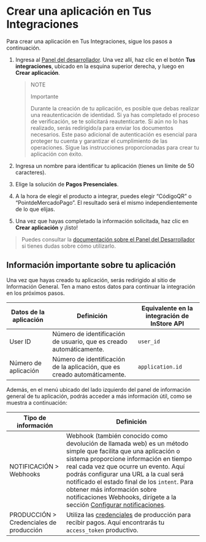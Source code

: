 # Crear una aplicación en Tus Integraciones

Para crear una aplicación en Tus Integraciones, sigue los pasos a continuación.

1. Ingresa al [Panel del desarrollador](https://www.mercadopago[FAKER][URL][DOMAIN]/developers/es). Una vez allí, haz clic en el botón **Tus integraciones**, ubicado en la esquina superior derecha, y luego en **Crear aplicación**. 

    > NOTE
    >
    > Importante
    >
    > Durante la creación de tu aplicación, es posible que debas realizar una reautenticación de identidad. Si ya has completado el proceso de verificación, se te solicitará reautenticarte. Si aún no lo has realizado, serás redirigido/a para enviar los documentos necesarios. Este paso adicional de autenticación es esencial para proteger tu cuenta y garantizar el cumplimiento de las operaciones. Sigue las instrucciones proporcionadas para crear tu aplicación con éxito.

2. Ingresa un nombre para identificar tu aplicación (tienes un límite de 50 caracteres).
3. Elige la solución de **Pagos Presenciales**.
4. A la hora de elegir el producto a integrar, puedes elegir “CódigoQR” o “PointdeMercadoPago”. El resultado será el mismo independientemente de lo que elijas.
5. Una vez que hayas completado la información solicitada, haz clic en **Crear aplicación** y ¡listo!

> Puedes consultar la [documentación sobre el Panel del Desarrollador](/developers/es/docs/instore-api/additional-content/your-integrations/dashboard) si tienes dudas sobre cómo utilizarlo.

## Información importante sobre tu aplicación

Una vez que hayas creado tu aplicación, serás redirigido al sitio de Información General. Ten a mano estos datos para continuar la integración en los próximos pasos. 

| Datos de la aplicación | Definición | Equivalente en la integración de InStore API |
|---|---|---|
| User ID | Número de identificación de usuario, que es creado automáticamente. | `user_id` |
| Número de aplicación | Número de identificación de la aplicación, que es creado automáticamente. | `application.id` |

Además, en el menú ubicado del lado izquierdo del panel de información general de tu aplicación, podrás acceder a más información útil, como se muestra a continuación: 

| Tipo de información | Definición |
|---|---|
| NOTIFICACIÓN > Webhooks | Webhook (también conocido como devolución de llamada web) es un método simple que facilita que una aplicación o sistema proporcione información en tiempo real cada vez que ocurre un evento. Aquí podrás configurar una URL a la cual será notificado el estado final de los `intent`. Para obtener más información sobre notificaciones Webhooks, dirígete a la sección [Configurar notificaciones](/developers/es/docs/instore-api/payments-processing/create-and-manage-intent/point). |
| PRODUCCIÓN > Credenciales de producción | Utiliza las [credenciales](/developers/es/docs/instore-api/additional-content/your-integrations/credentials) de producción para recibir pagos. Aquí encontrarás tu `access_token` productivo. |